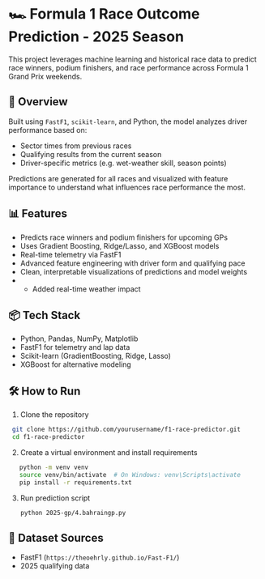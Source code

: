
# 🏎️ Formula 1 Race Outcome Prediction - 2025 Season

This project leverages machine learning and historical race data to predict race winners, podium finishers, and race performance across Formula 1 Grand Prix weekends.

## 🚀 Overview

Built using `FastF1`, `scikit-learn`, and Python, the model analyzes driver performance based on:

* Sector times from previous races
* Qualifying results from the current season
* Driver-specific metrics (e.g. wet-weather skill, season points)

Predictions are generated for all races and visualized with feature importance to understand what influences race performance the most.

## 📊 Features

* Predicts race winners and podium finishers for upcoming GPs
* Uses Gradient Boosting, Ridge/Lasso, and XGBoost models
* Real-time telemetry via FastF1
* Advanced feature engineering with driver form and qualifying pace
* Clean, interpretable visualizations of predictions and model weights
* * Added real-time weather impact

## 📦 Tech Stack

* Python, Pandas, NumPy, Matplotlib
* FastF1 for telemetry and lap data
* Scikit-learn (GradientBoosting, Ridge, Lasso)
* XGBoost for alternative modeling

## 🛠 How to Run

1. Clone the repository

  ```bash
   git clone https://github.com/yourusername/f1-race-predictor.git
   cd f1-race-predictor
  ```

2. Create a virtual environment and install requirements

```bash
   python -m venv venv
   source venv/bin/activate  # On Windows: venv\Scripts\activate
   pip install -r requirements.txt
   ```

3. Run prediction script

   ```bash
   python 2025-gp/4.bahraingp.py
   ```

## 📌 Dataset Sources

* FastF1 (`https://theoehrly.github.io/Fast-F1/`)
* 2025 qualifying data



